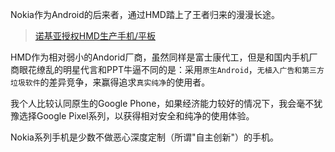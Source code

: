 Nokia作为Android的后来者，通过HMD踏上了王者归来的漫漫长途。

> [诺基亚授权HMD生产手机/平板](http://digi.163.com/16/0521/18/BNK2U85Q00162OUT.html)

HMD作为相对弱小的Andorid厂商，虽然同样是富士康代工，但是和国内手机厂商眼花缭乱的明星代言和PPT牛逼不同的是：采用`原生Android`，`无植入广告和第三方垃圾软件`的差异竞争，来赢得追求`真实纯净`的使用者。

我个人比较认同原生的Google Phone，如果经济能力较好的情况下，我会毫不犹豫选择Google Pixel系列，以获得相对安全和纯净的使用体验。

Nokia系列手机是少数不做恶心深度定制（所谓"自主创新"）的手机。
